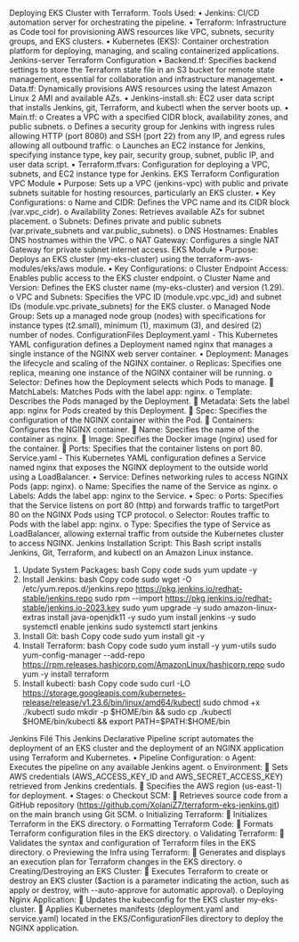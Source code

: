 Deploying EKS Cluster with Terraform.
Tools Used:
•	Jenkins: CI/CD automation server for orchestrating the pipeline.
•	Terraform: Infrastructure as Code tool for provisioning AWS resources like VPC, subnets, security groups, and EKS clusters.
•	Kubernetes (EKS): Container orchestration platform for deploying, managing, and scaling containerized applications.
Jenkins-server Terraform Configuration
•	Backend.tf: Specifies backend settings to store the Terraform state file in an S3 bucket for remote state management, essential for collaboration and infrastructure management.
•	Data.tf: Dynamically provisions AWS resources using the latest Amazon Linux 2 AMI and available AZs.
•	Jenkins-install.sh: EC2 user data script that installs Jenkins, git, Terraform, and kubectl when the server boots up.
•	Main.tf:
o	Creates a VPC with a specified CIDR block, availability zones, and public subnets.
o	Defines a security group for Jenkins with ingress rules allowing HTTP (port 8080) and SSH (port 22) from any IP, and egress rules allowing all outbound traffic.
o	Launches an EC2 instance for Jenkins, specifying instance type, key pair, security group, subnet, public IP, and user data script.
•	Terraform.tfvars: Configuration for deploying a VPC, subnets, and EC2 instance type for Jenkins.
EKS Terraform Configuration
VPC Module
•	Purpose: Sets up a VPC (jenkins-vpc) with public and private subnets suitable for hosting resources, particularly an EKS cluster.
•	Key Configurations:
o	Name and CIDR: Defines the VPC name and its CIDR block (var.vpc_cidr).
o	Availability Zones: Retrieves available AZs for subnet placement.
o	Subnets: Defines private and public subnets (var.private_subnets and var.public_subnets).
o	DNS Hostnames: Enables DNS hostnames within the VPC.
o	NAT Gateway: Configures a single NAT Gateway for private subnet internet access.
EKS Module
•	Purpose: Deploys an EKS cluster (my-eks-cluster) using the terraform-aws-modules/eks/aws module.
•	Key Configurations:
o	Cluster Endpoint Access: Enables public access to the EKS cluster endpoint.
o	Cluster Name and Version: Defines the EKS cluster name (my-eks-cluster) and version (1.29).
o	VPC and Subnets: Specifies the VPC ID (module.vpc.vpc_id) and subnet IDs (module.vpc.private_subnets) for the EKS cluster.
o	Managed Node Group: Sets up a managed node group (nodes) with specifications for instance types (t2.small), minimum (1), maximum (3), and desired (2) number of nodes.
ConfigurationFiles
Deployment.yaml - This Kubernetes YAML configuration defines a Deployment named nginx that manages a single instance of the NGINX web server container.
•	Deployment: Manages the lifecycle and scaling of the NGINX container.
o	Replicas: Specifies one replica, meaning one instance of the NGINX container will be running.
o	Selector: Defines how the Deployment selects which Pods to manage.
	MatchLabels: Matches Pods with the label app: nginx.
o	Template: Describes the Pods managed by the Deployment.
	Metadata: Sets the label app: nginx for Pods created by this Deployment.
	Spec: Specifies the configuration of the NGINX container within the Pod.
	Containers: Configures the NGINX container.
	Name: Specifies the name of the container as nginx.
	Image: Specifies the Docker image (nginx) used for the container.
	Ports: Specifies that the container listens on port 80.
Service.yaml - This Kubernetes YAML configuration defines a Service named nginx that exposes the NGINX deployment to the outside world using a LoadBalancer.
•	Service: Defines networking rules to access NGINX Pods (app: nginx).
o	Name: Specifies the name of the Service as nginx.
o	Labels: Adds the label app: nginx to the Service.
•	Spec:
o	Ports: Specifies that the Service listens on port 80 (http) and forwards traffic to targetPort 80 on the NGINX Pods using TCP protocol.
o	Selector: Routes traffic to Pods with the label app: nginx.
o	Type: Specifies the type of Service as LoadBalancer, allowing external traffic from outside the Kubernetes cluster to access NGINX.
Jenkins Installation Script:
This Bash script installs Jenkins, Git, Terraform, and kubectl on an Amazon Linux instance.
1.	Update System Packages:
bash
Copy code
suds yum update -y
2.	Install Jenkins:
bash
Copy code
sudo wget -O /etc/yum.repos.d/jenkins.repo https://pkg.jenkins.io/redhat-stable/jenkins.repo
sudo rpm --import https://pkg.jenkins.io/redhat-stable/jenkins.io-2023.key
sudo yum upgrade -y
sudo amazon-linux-extras install java-openjdk11 -y
sudo yum install jenkins -y
sudo systemctl enable jenkins
sudo systemctl start jenkins
3.	Install Git:
bash
Copy code
sudo yum install git -y
4.	Install Terraform:
bash
Copy code
sudo yum install -y yum-utils
sudo yum-config-manager --add-repo https://rpm.releases.hashicorp.com/AmazonLinux/hashicorp.repo
sudo yum -y install terraform
5.	Install kubectl:
bash
Copy code
sudo curl -LO https://storage.googleapis.com/kubernetes-release/release/v1.23.6/bin/linux/amd64/kubectl
sudo chmod +x ./kubectl
sudo mkdir -p $HOME/bin && sudo cp ./kubectl $HOME/bin/kubectl && export PATH=$PATH:$HOME/bin

Jenkins Filé
This Jenkins Declarative Pipeline script automates the deployment of an EKS cluster and the deployment of an NGINX application using Terraform and Kubernetes.
•	Pipeline Configuration:
o	Agent: Executes the pipeline on any available Jenkins agent.
o	Environment:
	Sets AWS credentials (AWS_ACCESS_KEY_ID and AWS_SECRET_ACCESS_KEY) retrieved from Jenkins credentials.
	Specifies the AWS region (us-east-1) for deployment.
•	Stages:
o	Checkout SCM:
	Retrieves source code from a GitHub repository (https://github.com/XolaniZ7/terraform-eks-jenkins.git) on the main branch using Git SCM.
o	Initializing Terraform:
	Initializes Terraform in the EKS directory.
o	Formatting Terraform Code:
	Formats Terraform configuration files in the EKS directory.
o	Validating Terraform:
	Validates the syntax and configuration of Terraform files in the EKS directory.
o	Previewing the Infra using Terraform:
	Generates and displays an execution plan for Terraform changes in the EKS directory.
o	Creating/Destroying an EKS Cluster:
	Executes Terraform to create or destroy an EKS cluster ($action is a parameter indicating the action, such as apply or destroy, with --auto-approve for automatic approval).
o	Deploying Nginx Application:
	Updates the kubeconfig for the EKS cluster my-eks-cluster.
	Applies Kubernetes manifests (deployment.yaml and service.yaml) located in the EKS/ConfigurationFiles directory to deploy the NGINX application.






